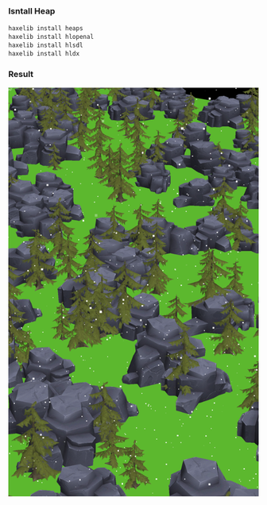 ### Isntall Heap

```bash
haxelib install heaps
haxelib install hlopenal
haxelib install hlsdl
haxelib install hldx
```

### Result

<img src="game-haxe-result.png" />